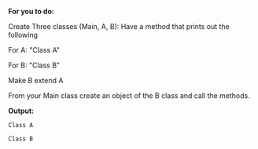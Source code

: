 **For you to do:**

Create Three classes (Main, A, B):
Have a method that prints out the following

For A: "Class A"

For B: "Class B"

Make B extend A

From your Main class create an object of the B class and call the methods.


**Output:**

```
Class A

Class B
```